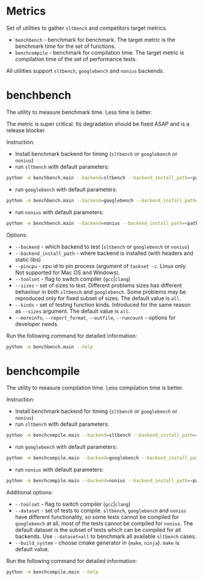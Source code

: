 # Metrics

Set of utilities to gather `sltbench` and competitors target metrics.
* `benchbench` - benchmark for benchmark. The target metric is the
benchmark time for the set of functions.
* `benchcompile` - benchmark for compilation time.
The target metric is compilation time of the set of performance tests.

All utilities support `sltbench`, `googlebench` and `nonius` backends.


# benchbench

The utility to measure benchmark time. Less time is better.

The metric is super critical. Its degradation should be fixed ASAP and is a release blocker.

Instruction:

* Install benchmark backend for timing (`sltbench` or `googlebench` or `nonius`)
* run `sltbench` with default parameters:
```bash
python -m benchbench.main --backend=sltbench --backend_install_path=<path_to_sltbench_installed> --pincpu 1
```
* run `googlebench` with default parameters:
```bash
python -m benchbench.main --backend=googlebench --backend_install_path=<path_to_googlebench_installed> --pincpu 1
```
* run `nonius` with default parameters:
```bash
python -m benchbench.main --backend=nonius --backend_install_path=<path_to_nonius_installed> --pincpu 1
```

Options:
* `--backend` - which backend to test (`sltbench` or `googlebench` or `nonius`)
* `--backend_install_path` - where backend is installed (with headers and static libs)
* `--pincpu` - cpu id to pin process (argument of `taskset -c`. Linux only. Not supported for Mac OS and Windows).
* `--toolset` - flag to switch compiler (`gcc`|`clang`)
* `--sizes` - set of sizes to test. Different problems sizes has different
behaviour in both `sltbench` and `googlebench`. Some problems may be reproduced
only for fixed subset of sizes. The default value is `all`.
* `--kinds` - set of testing function kinds. Introduced for the same reason as
`--sizes` argument. The default value is `all`.
* `--moreinfo`, `--report_format`, `--outfile`, `--runcount` - options for developer needs.

Run the following command for detailed information:
```bash
python -m benchbench.main --help
```


# benchcompile

The utility to measure compilation time. Less compilation time is better.

Instruction:

* Install benchmark backend for timing (`sltbench` or `googlebench` or `nonius`)
* run `sltbench` with default parameters:
```bash
python -m benchcompile.main --backend=sltbench --backend_install_path=<path_to_sltbench_installed>
```
* run `googlebench` with default parameters:
```bash
python -m benchcompile.main --backend=googlebench --backend_install_path=<path_to_googlebench_installed>
```
* run `nonius` with default parameters:
```bash
python -m benchcompile.main --backend=nonius --backend_install_path=<path_to_nonius_installed>
```

Additional options:
* `--toolset` - flag to switch compiler (`gcc`|`clang`)
* `--dataset` - set of tests to compile. `sltbench`, `googlebench` and `nonius`
have different functionality, so some tests cannot be compiled for `googlebench`
at all, most of the tests cannot be compiled for `nonius`. The default dataset
is the subset of tests which can be compiled for all backends.
Use `--dataset=all` to benchmark all available `sltbench` cases.
* `--build_system` - choose cmake generator in {`make`, `ninja`}. `make` is default value.

Run the following command for detailed information:
```bash
python -m benchcompile.main --help
```
